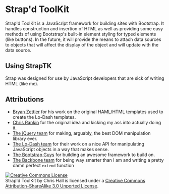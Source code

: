 # Strap'd ToolKit

Strap'd ToolKit is a JavaScript framework for building sites with Bootstrap.  It handles construction and insertion of HTML as well as providing some easy methods of using Bootstrap's built-in element styling for typed elements (like buttons).  In the future, it will provide the means to attach data sources to objects that will affect the display of the object and will update with the data source.

## Using StrapTK
Strap was designed for use by JavaScript developers that are sick of writing HTML (like me).

## Attributions
* [Bryan Zettler](https://github.com/BryIsAZombie) for his work on the original HAML/HTML templates used to create the Lo-Dash templates.
* [Chris Rankin](https://github.com/rankin) for the original idea and kicking my ass into actually doing it.
* [The jQuery team](http://jquery.com/) for making, arguably, the best DOM manipulation library ever.
* [The Lo-Dash team](http://lodash.com/) for their work on a nice API for manipulating JavaScript objects in a way that makes sense.
* [The Bootstrap Guys](http://twitter.github.com/bootstrap/index.html) for building an awesome framework to build on.
* [The Backbone team](http://backbonejs.org/) for being way smarter than I am and writing a pretty damn perfect <code>extend</code> function

<a rel="license" href="http://creativecommons.org/licenses/by-sa/3.0/deed.en_US"><img alt="Creative Commons License" style="border-width:0" src="http://i.creativecommons.org/l/by-sa/3.0/88x31.png" /></a><br /><span xmlns:dct="http://purl.org/dc/terms/" property="dct:title">Strap'd ToolKit</span> by <span xmlns:cc="http://creativecommons.org/ns#" property="cc:attributionName">Chris Hall</span> is licensed under a <a rel="license" href="http://creativecommons.org/licenses/by-sa/3.0/deed.en_US">Creative Commons Attribution-ShareAlike 3.0 Unported License</a>.
